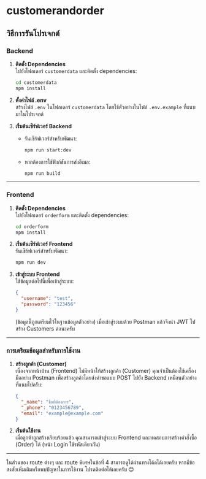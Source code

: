 # customerandorder

## วิธีการรันโปรเจกต์

### Backend

1. **ติดตั้ง Dependencies**  
   ไปยังโฟลเดอร์ `customerdata` และติดตั้ง dependencies:  
   ```bash
   cd customerdata
   npm install
   ```

2. **ตั้งค่าไฟล์ .env**  
   สร้างไฟล์ `.env` ในโฟลเดอร์ `customerdata` โดยใช้ตัวอย่างในไฟล์ `.env.example` ที่แนบมาในโปรเจกต์  

3. **เริ่มต้นเซิร์ฟเวอร์ Backend**  
   - รันเซิร์ฟเวอร์สำหรับพัฒนา:  
     ```bash
     npm run start:dev
     ```  
   - หากต้องการใช้ฟังก์ชันการส่งอีเมล:  
     ```bash
     npm run build
     ```

---

### Frontend

1. **ติดตั้ง Dependencies**  
   ไปยังโฟลเดอร์ `orderform` และติดตั้ง dependencies:  
   ```bash
   cd orderform
   npm install
   ```

2. **เริ่มต้นเซิร์ฟเวอร์ Frontend**  
   รันเซิร์ฟเวอร์สำหรับพัฒนา:  
   ```bash
   npm run dev
   ```

3. **เข้าสู่ระบบ Frontend**  
   ใช้ข้อมูลต่อไปนี้เพื่อเข้าสู่ระบบ:  
   ```json
   {
     "username": "test",
     "password": "123456"
   }
   ```  
   (ข้อมูลนี้ถูกเตรียมไว้ในฐานข้อมูลตัวอย่าง) เมื่อเข้าสู่ระบบด้วย Postman แล้วจึงนำ JWT ไปสร้าง Customers ต่อนะครับ

---

### การเตรียมข้อมูลสำหรับการใช้งาน

1. **สร้างลูกค้า (Customer)**  
   เนื่องจากหน้าบ้าน (Frontend) ไม่มีหน้าให้สร้างลูกค้า (Customer) คุณจำเป็นต้องใช้เครื่องมืออย่าง Postman เพื่อสร้างลูกค้าโดยส่งคำขอแบบ POST ไปยัง Backend เหมือนตัวอย่างที่แนบไปครับ:  
   ```json
   {
     "_name": "ชื่อที่ต้องการ",
     "_phone": "0123456789",
     "email": "example@example.com"
   }
   ```  

2. **เริ่มต้นใช้งาน**  
   เมื่อลูกค้าถูกสร้างเรียบร้อยแล้ว คุณสามารถเข้าสู่ระบบ Frontend และทดสอบการสร้างคำสั่งซื้อ (Order) ได้ (หน้า Login ใช้รหัสเดียวกัน)

---

ในส่วนของ route ต่างๆ และ route พิเศษในข้อที่ 4 สามารถดูได้ผ่านทางโค้ดได้เลยครับ
หากมีข้อสงสัยเพิ่มเติมหรือพบปัญหาในการใช้งาน โปรดติดต่อได้เลยครับ 😊
